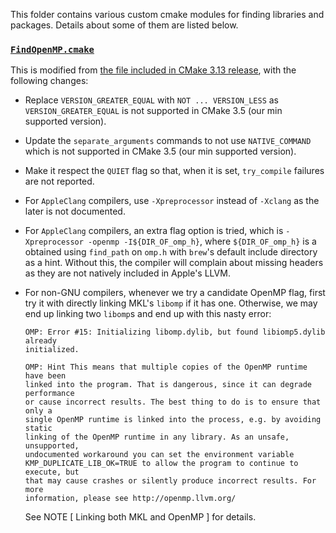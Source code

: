 This folder contains various custom cmake modules for finding libraries and packages. Details about some of them are listed below.

### [`FindOpenMP.cmake`](./FindOpenMP.cmake)

This is modified from [the file included in CMake 3.13 release](https://github.com/Kitware/CMake/blob/05a2ca7f87b9ae73f373e9967fde1ee5210e33af/Modules/FindOpenMP.cmake), with the following changes:

- Replace `VERSION_GREATER_EQUAL` with `NOT ... VERSION_LESS` as `VERSION_GREATER_EQUAL` is not supported in CMake 3.5 (our min supported version).

- Update the `separate_arguments` commands to not use `NATIVE_COMMAND` which is not supported in CMake 3.5 (our min supported version).

- Make it respect the `QUIET` flag so that, when it is set, `try_compile` failures are not reported.

- For `AppleClang` compilers, use `-Xpreprocessor` instead of `-Xclang` as the later is not documented.

- For `AppleClang` compilers, an extra flag option is tried, which is `-Xpreprocessor -openmp -I${DIR_OF_omp_h}`, where `${DIR_OF_omp_h}` is a obtained using `find_path` on `omp.h` with `brew`'s default include directory as a hint. Without this, the compiler will complain about missing headers as they are not natively included in Apple's LLVM.

- For non-GNU compilers, whenever we try a candidate OpenMP flag, first try it with directly linking MKL's `libomp` if it has one. Otherwise, we may end up linking two `libomp`s and end up with this nasty error:

  ```
  OMP: Error #15: Initializing libomp.dylib, but found libiomp5.dylib already
  initialized.

  OMP: Hint This means that multiple copies of the OpenMP runtime have been
  linked into the program. That is dangerous, since it can degrade performance
  or cause incorrect results. The best thing to do is to ensure that only a
  single OpenMP runtime is linked into the process, e.g. by avoiding static
  linking of the OpenMP runtime in any library. As an unsafe, unsupported,
  undocumented workaround you can set the environment variable
  KMP_DUPLICATE_LIB_OK=TRUE to allow the program to continue to execute, but
  that may cause crashes or silently produce incorrect results. For more
  information, please see http://openmp.llvm.org/
  ```

  See NOTE [ Linking both MKL and OpenMP ] for details.
